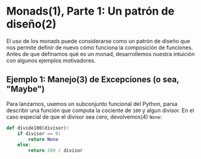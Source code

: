 # Monads(1), Parte 1: Un patrón de diseño(2)

El uso de los monads puede considerarse como un patrón de diseño que nos permite definir de nuevo cómo funciona la composición de funciones.  Antes de que definamos qué es un monad, desarrollemos nuestra intuición con algunos ejemplos motivadores.

## Ejemplo 1: Manejo(3) de Excepciones (o sea, "Maybe")

Para lanzarnos, usemos un subconjunto funcional del Python, parsa describir una función que computa la cociente de ``100`` y algun divisor. En el caso especial de que el divisor sea cero, devolvemos(4) ``None``:

```python
def divide100(divisor):
    if divisor == 0:
        return None
    else:
        return 100 / divisor
```
